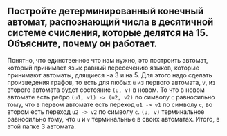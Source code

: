 ## Постройте детерминированный конечный автомат, распознающий числа в десятичной системе счисления, которые делятся на 15. Объясните, почему он работает.

Понятно, что единственное что нам нужно, это построить автомат, который принимает язык равный пересечению языков, которые принимают автоматы, длящиеся на 3 и на 5. Для этого надо сделать произведения графов, то есть для любых `u` из первого автомата, `v`, из второго автомата будет состояние `(u, v)` в новом. То что в новом автомате есть ребро `(u1, v1) -> (u2, v2)` по символу `c` равносильно тому, что в первом автомате есть переход `u1 -> v1` по символу `c`, во втором есть переход `u2 -> v2` по символу `c`. `(u, v)` терминальное равносильно тому, что `u` и `v` терминальные в своих автоматах. Итого, в этой папке 3 автомата.
